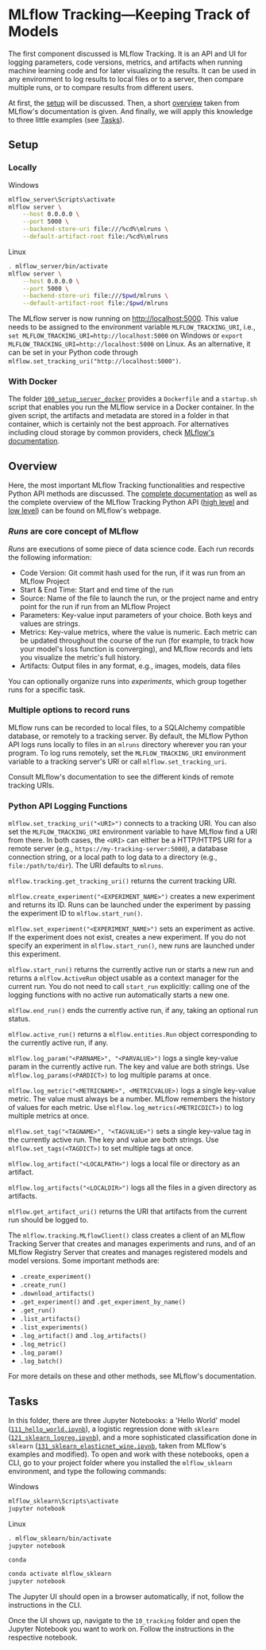 # MLflow Tracking&mdash;Keeping Track of Models
The first component discussed is MLflow Tracking. It is an API and UI for logging parameters, code versions, metrics, and artifacts when running machine learning code and for later visualizing the results. It can be used in any environment to log results to local files or to a server, then compare multiple runs, or to compare results from different users.

At first, the [setup](#setup) will be discussed. Then, a short [overview](#overview) taken from MLflow's documentation is given. And finally, we will apply this knowledge to three little examples (see [Tasks](#tasks)).

## Setup
### Locally
Windows
```bash
mlflow_server\Scripts\activate
mlflow server \
    --host 0.0.0.0 \
    --port 5000 \
    --backend-store-uri file:///%cd%\mlruns \
    --default-artifact-root file:/%cd%\mlruns
```
Linux
```bash
. mlflow_server/bin/activate
mlflow server \
    --host 0.0.0.0 \
    --port 5000 \
    --backend-store-uri file:///$pwd/mlruns \
    --default-artifact-root file:/$pwd/mlruns
```
The MLflow server is now running on <http://localhost:5000>. This value needs to be assigned to the
environment variable `MLFLOW_TRACKING_URI`, i.e., `set MLFLOW_TRACKING_URI=http://localhost:5000` on Windows
or `export MLFLOW_TRACKING_URI=http://localhost:5000` on Linux. As an alternative, it can be set in your Python code through `mlflow.set_tracking_uri("http://localhost:5000")`.

### With Docker
The folder [`100_setup_server_docker`](./100_setup_server_docker) provides a `Dockerfile` and a `startup.sh` script that enables you run the MLflow service in a Docker container. In the given script, the artifacts and metadata are stored in a folder in that container, which is certainly not the best approach. For alternatives including cloud storage by common providers, check [MLflow's documentation](https://mlflow.org/docs/latest/tracking.html#mlflow-tracking-servers).

## Overview
Here, the most important MLflow Tracking functionalities and respective Python API methods are
discussed. The [complete documentation](https://www.mlflow.org/docs/latest/tracking.html) as well as
the complete overview of the MLflow Tracking Python API
([high level](https://mlflow.org/docs/latest/python_api/mlflow.html) and
[low level](https://www.mlflow.org/docs/latest/python_api/mlflow.tracking.html)) can be found on
MLflow's webpage.

### *Runs* are core concept of MLflow
*Runs* are executions of some piece of data science code. Each run records the following
information:
* Code Version: Git commit hash used for the run, if it was run from an MLflow Project
* Start & End Time: Start and end time of the run
* Source: Name of the file to launch the run, or the project name and entry point for the run if run
  from an MLflow Project
* Parameters: Key-value input parameters of your choice. Both keys and values are strings.
* Metrics: Key-value metrics, where the value is numeric. Each metric can be updated throughout the
  course of the run (for example, to track how your model's loss function is converging), and MLflow
  records and lets you visualize the metric's full history.
* Artifacts: Output files in any format, e.g., images, models, data files

You can optionally organize runs into *experiments*, which group together runs for a
specific task.

### Multiple options to record runs
MLflow runs can be recorded to local files, to a SQLAlchemy compatible database, or remotely to a
tracking server. By default, the MLflow Python API logs runs locally to files in an `mlruns`
directory wherever you ran your program. To log runs remotely, set the `MLFLOW_TRACKING_URI`
environment variable to a tracking server's URI or call `mlflow.set_tracking_uri`.

Consult MLflow's documentation to see the different kinds of remote tracking URIs.

### Python API Logging Functions
`mlflow.set_tracking_uri("<URI>")` connects to a tracking URI. You can also set the
`MLFLOW_TRACKING_URI` environment variable to have MLflow find a URI from there. In both cases, the
`<URI>` can either be a HTTP/HTTPS URI for a remote server (e.g.,
`https://my-tracking-server:5000`), a database connection string, or a local path to log data to a
directory (e.g., `file:/path/to/dir`). The URI defaults to `mlruns`.

`mlflow.tracking.get_tracking_uri()` returns the current tracking URI.

`mlflow.create_experiment("<EXPERIMENT_NAME>")` creates a new experiment and returns its ID. Runs
can be launched under the experiment by passing the experiment ID to `mlflow.start_run()`.

`mlflow.set_experiment("<EXPERIMENT_NAME>")` sets an experiment as active. If the experiment does
not exist, creates a new experiment. If you do not specify an experiment in `mlflow.start_run()`,
new runs are launched under this experiment.

`mlflow.start_run()` returns the currently active run or starts a new run and returns a
`mlflow.ActiveRun` object usable as a context manager for the current run. You do not need to call
`start_run` explicitly: calling one of the logging functions with no active run automatically starts
a new one.

`mlflow.end_run()` ends the currently active run, if any, taking an optional run status.

`mlflow.active_run()` returns a `mlflow.entities.Run` object corresponding to the currently active
run, if any.

`mlflow.log_param("<PARNAME>", "<PARVALUE>")` logs a single key-value param in the currently active
run. The key and value are both strings. Use `mlflow.log_params(<PARDICT>)` to log multiple params
at once.

`mlflow.log_metric("<METRICNAME>", <METRICVALUE>)` logs a single key-value metric. The value must
always be a number. MLflow remembers the history of values for each metric. Use
`mlflow.log_metrics(<METRICDICT>)` to log multiple metrics at once.

`mlflow.set_tag("<TAGNAME>", "<TAGVALUE>")` sets a single key-value tag in the currently active run.
The key and value are both strings. Use `mlflow.set_tags(<TAGDICT>)` to set multiple tags at once.

`mlflow.log_artifact("<LOCALPATH>")` logs a local file or directory as an artifact.

`mlflow.log_artifacts("<LOCALDIR>")` logs all the files in a given directory as artifacts.

`mlflow.get_artifact_uri()` returns the URI that artifacts from the current run should be logged to.

The `mlflow.tracking.MLflowClient()` class creates a client of an MLflow Tracking Server that
creates and manages experiments and runs, and of an MLflow Registry Server that creates and manages
registered models and model versions. Some important methods are:
* `.create_experiment()`
* `.create_run()`
* `.download_artifacts()`
* `.get_experiment()` and `.get_experiment_by_name()`
* `.get_run()`
* `.list_artifacts()`
* `.list_experiments()`
* `.log_artifact()` and `.log_artifacts()`
* `.log_metric()`
* `.log_param()`
* `.log_batch()`

For more details on these and other methods, see MLflow's documentation.

## Tasks
In this folder, there are three Jupyter Notebooks: a 'Hello World' model
([`111_hello_world.ipynb`](./111_hello_world.ipynb)), a logistic regression done with `sklearn`
([`121_sklearn_logreg.ipynb`](./121_sklearn_logreg.ipynb)), and a more sophisticated classification
done in `sklearn` ([`131_sklearn_elasticnet_wine.ipynb`](./131_sklearn_elasticnet_wine.ipynb), taken
from MLflow's examples and modified). To open and work with these notebooks, open a CLI, go to your
project folder where you installed the `mlflow_sklearn` environment, and type the following
commands:

Windows
```bash
mlflow_sklearn\Scripts\activate
jupyter notebook
```
Linux
```bash
. mlflow_sklearn/bin/activate
jupyter notebook
```
`conda`
```bash
conda activate mlflow_sklearn
jupyter notebook
```

The Jupyter UI should open in a browser automatically, if not, follow the instructions in the CLI.

Once the UI shows up, navigate to the `10_tracking` folder and open the Jupyter Notebook you want to
work on. Follow the instructions in the respective notebook.